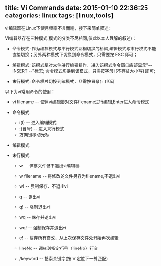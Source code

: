 title: Vi Commands
date: 2015-01-10 22:36:25
categories: linux
tags: [linux,tools]
---
vi编辑器在Linux下使用频率不言而喻，接下来简单叙述;

Vi编辑器存在三种模式(模式的分类不尽相同,仅此以本人理解的叙述)：

- 命令模式: 作为编辑模式与末行模式互相切换的桥梁,编辑模式与末行模式不能直接切换；另外两种模式下切换到命令模式，只需要按 ESC 即可；

- 编辑模式: 该模式是对文件进行编辑操作，进入该模式命令窗口底部显示"-- INSERT --"标志; 命令模式切换到该模式，只需按字母 i(不存放大小写) 即可;

- 末行模式: 命令模式切换到该模式，只需按冒号( : )即可

以下为vi常用命令的使用：	

- vi filename -- 使用vi编辑器对文件filename进行编辑,Enter进入命令模式

- 命令模式

	- i(I) -- 进入编辑模式
	- :(冒号) -- 进入末行模式
	- 方向键移动光标
	 
- 编辑模式


- 末行模式
	
	- w -- 保存文件但不退出vi编辑器
	- w filename -- 将修改的文件另存为filename,不退出vi
	- w! -- 强制保存，不退出vi
	- q -- 退出vi
	- q! -- 强制退出vi
	- wq -- 保存并退出vi 
	- wq! -- 强制保存并退出vi
	- e! -- 放弃所有修改，从上次保存文件处开始再次编辑

	- lineNo -- 调转到指定行号（lineNo）行首
	- /keyword -- 搜索关键字(按'n'定位下一处匹配)

